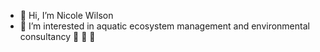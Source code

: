 - 👋 Hi, I’m Nicole Wilson
- 👀 I’m interested in aquatic ecosystem management and environmental consultancy 🐳 🐬 🦭

<!---
nirowils/nirowils is a ✨ special ✨ repository because its `README.md` (this file) appears on your GitHub profile.
You can click the Preview link to take a look at your changes.
--->

